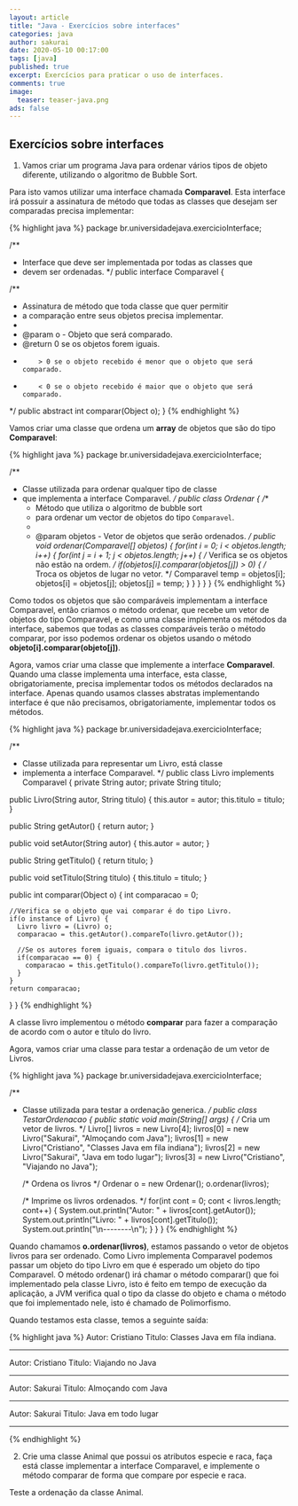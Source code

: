 ```yaml
---
layout: article
title: "Java - Exercícios sobre interfaces"
categories: java
author: sakurai
date: 2020-05-10 00:17:00
tags: [java]
published: true
excerpt: Exercícios para praticar o uso de interfaces.
comments: true
image:
  teaser: teaser-java.png
ads: false
---
```


## Exercícios sobre interfaces

1. Vamos criar um programa Java para ordenar vários tipos de objeto diferente, utilizando o algoritmo de Bubble Sort.

Para isto vamos utilizar uma interface chamada **Comparavel**. Esta interface irá possuir a assinatura de método que todas as classes que desejam ser comparadas precisa implementar:

{% highlight java %}
package br.universidadejava.exercicioInterface;

/**
 * Interface que deve ser implementada por todas as classes que 
 * devem ser ordenadas.
 */
public interface Comparavel {

  /**
   * Assinatura de método que toda classe que quer permitir
   * a comparação entre seus objetos precisa implementar.
   * 
   * @param o - Objeto que será comparado.
   * @return 0 se os objetos forem iguais.
   *         > 0 se o objeto recebido é menor que o objeto que será comparado.
   *         < 0 se o objeto recebido é maior que o objeto que será comparado.
   */
  public abstract int comparar(Object o);
}
{% endhighlight %}

Vamos criar uma classe que ordena um **array** de objetos que são do tipo **Comparavel**:

{% highlight java %}
package br.universidadejava.exercicioInterface;

/**
 * Classe utilizada para ordenar qualquer tipo de classe
 * que implementa a interface Comparavel.
 */
public class Ordenar {
  /**
   * Método que utiliza o algoritmo de bubble sort
   * para ordenar um vector de objetos do tipo <code>Comparavel</code>.
   * 
   * @param objetos - Vetor de objetos que serão ordenados.
   */
  public void ordenar(Comparavel[] objetos) {
    for(int i = 0; i < objetos.length; i++) {
      for(int j = i + 1; j < objetos.length; j++) {
        /* Verifica se os objetos não estão na ordem. */
        if(objetos[i].comparar(objetos[j]) > 0) {
          /* Troca os objetos de lugar no vetor. */
          Comparavel temp = objetos[i];
          objetos[i] = objetos[j];
          objetos[j] = temp;
        }
      }
    }
  }
}
{% endhighlight %}

Como todos os objetos que são comparáveis implementam a interface Comparavel, então criamos o método ordenar, que recebe um vetor de objetos do tipo Comparavel, e como uma classe implementa os métodos da interface, sabemos que todas as classes comparáveis terão o método comparar, por isso podemos ordenar os objetos usando o método **objeto[i].comparar(objeto[j])**.

Agora, vamos criar uma classe que implemente a interface **Comparavel**. Quando uma classe implementa uma interface, esta classe, obrigatoriamente, precisa implementar todos os métodos declarados na interface. Apenas quando usamos classes abstratas implementando interface é que não precisamos, obrigatoriamente, implementar todos os métodos.

{% highlight java %}
package br.universidadejava.exercicioInterface;

/**
 * Classe utilizada para representar um Livro, está classe
 * implementa a interface Comparavel.
 */
public class Livro implements Comparavel {
  private String autor;
  private String titulo;

  public Livro(String autor, String titulo) {
    this.autor = autor;
    this.titulo = titulo;
  }

  public String getAutor() {
    return autor;
  }

  public void setAutor(String autor) {
    this.autor = autor;
  }

  public String getTitulo() {
    return titulo;
  }

  public void setTitulo(String titulo) {
    this.titulo = titulo;
  }

  public int comparar(Object o) {
    int comparacao = 0;

    //Verifica se o objeto que vai comparar é do tipo Livro.
    if(o instance of Livro) {
      Livro livro = (Livro) o;
      comparacao = this.getAutor().compareTo(livro.getAutor());
      
      //Se os autores forem iguais, compara o titulo dos livros.
      if(comparacao == 0) {
        comparacao = this.getTitulo().compareTo(livro.getTitulo());
      }
    }
    return comparacao;
  }
}
{% endhighlight %}

A classe livro implementou o método **comparar** para fazer a comparação de acordo com o autor e título do livro.

Agora, vamos criar uma classe para testar a ordenação de um vetor de Livros.

{% highlight java %}
package br.universidadejava.exercicioInterface;

/**
 * Classe utilizada para testar a ordenação generica.
 */
public class TestarOrdenacao {
  public static void main(String[] args) {
    /* Cria um vetor de livros. */
    Livro[] livros = new Livro[4];
    livros[0] = new Livro("Sakurai", "Almoçando com Java");
    livros[1] = new Livro("Cristiano", "Classes Java em fila indiana");
    livros[2] = new Livro("Sakurai", "Java em todo lugar");
    livros[3] = new Livro("Cristiano", "Viajando no Java");

    /* Ordena os livros */
    Ordenar o = new Ordenar();
    o.ordenar(livros);

    /* Imprime os livros ordenados. */
    for(int cont = 0; cont < livros.length; cont++) {
      System.out.println("Autor: " + livros[cont].getAutor());
      System.out.println("Livro: " + livros[cont].getTitulo());
      System.out.println("\n--------\n");
    }
  }
}
{% endhighlight %}

Quando chamamos **o.ordenar(livros)**, estamos passando o vetor de objetos livros para ser ordenado. Como Livro implementa Comparavel podemos passar um objeto do tipo Livro em que é esperado um objeto do tipo Comparavel. O método ordenar() irá chamar o método comparar() que foi implementado pela classe Livro, isto é feito em tempo de execução da aplicação, a JVM verifica qual o tipo da classe do objeto e chama o método que foi implementado nele, isto é chamado de Polimorfismo.

Quando testamos esta classe, temos a seguinte saída:

{% highlight java %}
Autor: Cristiano
Titulo: Classes Java em fila indiana.

---------

Autor: Cristiano
Titulo: Viajando no Java

---------

Autor: Sakurai
Titulo: Almoçando com Java

---------

Autor: Sakurai
Titulo: Java em todo lugar

---------
{% endhighlight %}

2. Crie uma classe Animal que possui os atributos especie e raca, faça está classe implementar a interface Comparavel, e implemente o método comparar de forma que compare por especie e raca.

Teste a ordenação da classe Animal.
